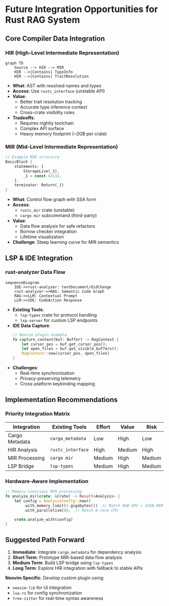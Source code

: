 # Future Integration Opportunities for Rust RAG System

## Core Compiler Data Integration

### HIR (High-Level Intermediate Representation)
```mermaid
graph TD
    Source --> HIR --> MIR
    HIR -->|Contains| TypeInfo
    HIR -->|Contains| TraitResolution
```
- **What**: AST with resolved names and types
- **Access**: Use `rustc_interface` (unstable API)
- **Value**:
  - Better trait resolution tracking
  - Accurate type inference context
  - Cross-crate visibility rules
- **Tradeoffs**:
  - Requires nightly toolchain
  - Complex API surface
  - Heavy memory footprint (~2GB per crate)

### MIR (Mid-Level Intermediate Representation)
```rust
// Example MIR structure
BasicBlock {
    statements: [
        StorageLive(_1),
        _1 = const 42i32,
    ],
    terminator: Return(_1)
}
```
- **What**: Control flow graph with SSA form
- **Access**:
  - `rustc_mir` crate (unstable)
  - `cargo mir` subcommand (third-party)
- **Value**:
  - Data flow analysis for safe refactors
  - Borrow checker integration
  - Lifetime visualization
- **Challenge**: Steep learning curve for MIR semantics

## LSP & IDE Integration

### rust-analyzer Data Flow
```mermaid
sequenceDiagram
    IDE->>rust-analyzer: textDocument/didChange
    rust-analyzer->>RAG: Semantic Code Graph
    RAG->>LLM: Contextual Prompt
    LLM->>IDE: CodeAction Response
```
- **Existing Tools**:
  - `lsp-types` crate for protocol handling
  - `lsp-server` for custom LSP endpoints
- **IDE Data Capture**:
  ```rust
  // Neovim plugin example
  fn capture_context(buf: Buffer) -> RagContext {
      let cursor_pos = buf.get_cursor_pos();
      let open_files = buf.get_visible_buffers();
      RagContext::new(cursor_pos, open_files)
  }
  ```
- **Challenges**:
  - Real-time synchronization
  - Privacy-preserving telemetry
  - Cross-platform keybinding mapping

## Implementation Recommendations

### Priority Integration Matrix
| Integration | Existing Tools | Effort | Value | Risk |
|-------------|----------------|--------|-------|------|
| Cargo Metadata | `cargo_metadata` | Low | High | Low |
| HIR Analysis | `rustc_interface` | High | Medium | High |
| MIR Processing | `cargo mir` | Medium | High | Medium |
| LSP Bridge | `lsp-types` | Medium | High | Medium |

### Hardware-Aware Implementation
```rust
// Memory-conscious MIR processing
fn analyze_mir(crate: &Crate) -> Result<Analysis> {
    let config = AnalysisConfig::new()
        .with_memory_limit(2.gigabytes())  // Match 8GB GPU + 32GB RAM
        .with_parallelism(8);  // Match 8-core CPU
    
    crate.analyze_with(config)
}
```

## Suggested Path Forward
1. **Immediate**: Integrate `cargo_metadata` for dependency analysis
2. **Short Term**: Prototype MIR-based data flow analysis
3. **Medium Term**: Build LSP bridge using `lsp-types`
4. **Long Term**: Explore HIR integration with fallback to stable APIs

**Neovim Specific**: Develop custom plugin using:
- `neovim-lib` for UI integration
- `lua-rs` for config synchronization
- `tree-sitter` for real-time syntax awareness

